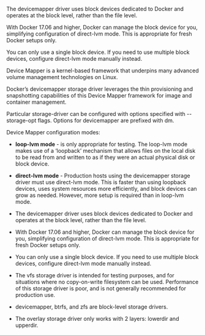 The devicemapper driver uses block devices dedicated to Docker and operates at the block level, rather than the file level.

With Docker 17.06 and higher, Docker can manage the block device for you, simplifying configuration of direct-lvm mode. This is appropriate for fresh Docker setups only.

You can only use a single block device. If you need to use multiple block devices, configure direct-lvm mode manually instead.


Device Mapper is a kernel-based framework that underpins many advanced volume management technologies on Linux.

Docker’s devicemapper storage driver leverages the thin provisioning and snapshotting capabilities of this Device Mapper framework for image and container management.

Particular storage-driver can be configured with options specified with --storage-opt flags. Options for devicemapper are prefixed with dm.

Device Mapper configuration modes:

- **loop-lvm mode** - is only appropriate for testing. The loop-lvm mode makes use of a ‘loopback’ mechanism that allows files on the local disk to be read from and written to as if they were an actual physical disk or block device.
- **direct-lvm mode** - Production hosts using the devicemapper storage driver must use direct-lvm mode. This is faster than using loopback devices, uses system resources more efficiently, and block devices can grow as needed. However, more setup is required than in loop-lvm mode.

- The devicemapper driver uses block devices dedicated to Docker and operates at the block level, rather than the file level.

- With Docker 17.06 and higher, Docker can manage the block device for you, simplifying configuration of direct-lvm mode. This is appropriate for fresh Docker setups only.

- You can only use a single block device. If you need to use multiple block devices, configure direct-lvm mode manually instead.

- The vfs storage driver is intended for testing purposes, and for situations where no copy-on-write filesystem can be used. Performance of this storage driver is poor, and is not generally recommended for production use.

- devicemapper, btrfs, and zfs are block-level storage drivers.

- The overlay storage driver only works with 2 layers: lowerdir and upperdir.